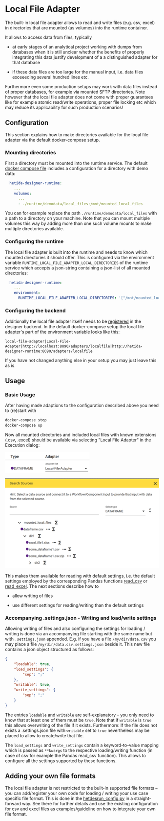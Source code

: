 # Local File Adapter

The built-in local file adapter allows to read and write files (e.g. csv, excel) in directories that are mounted (as volumes) into the runtime container.

It allows to access data from files, typically

* at early stages of an analytical project working with dumps from databases when it is still unclear whether the benefits of properly integrating this data justify development of a a distinguished adapter for that database

* if these data files are too large for the manual input, i.e. data files exceeeding several hundred lines etc.

Furthermore even some production setups may work with data files instead of proper databases, for example via mounted SFTP directories. Note however that the local file adapter does not come with proper guarantees like for example atomic read/write operations, proper file locking etc which may reduce its applicability for such production scenarios!

## Configuration

This section explains how to make directories available for the local file adapter via the default docker-compose setup.

### Mounting directories

First a directory must be mounted into the runtime service. The default [docker compose file](https://github.com/hetida/hetida-designer/blob/release/docker-compose.yml) includes a configuration for a directory with demo data:

```yaml
  hetida-designer-runtime:
    ...
    volumes:
      ...
      - ./runtime/demodata/local_files:/mnt/mounted_local_files
```

You can for example replace the path `./runtime/demodata/local_files` with a path to a directory on your machine. Note that you can mount multiple volumes this way by adding more than one such volume mounts to make multiple directories available.

### Configuring the runtime

The local file adapter is built into the runtime and needs to know which mounted directories it should offer. This is configured via the environment variable `RUNTIME_LOCAL_FILE_ADAPTER_LOCAL_DIRECTORIES` of the runtime service which accepts a json-string containing a json-list of all mounted directories:

```yaml
  hetida-designer-runtime:
    ...
    environment:
      RUNTIME_LOCAL_FILE_ADAPTER_LOCAL_DIRECTORIES: '["/mnt/mounted_local_files"]'  
```

### Configuring the backend

Additionally the local file adapter itself needs to be [registered](./adapter_registration.md) in the designer backend. In the default docker-compose setup the local file adapter's part of the environment variable looks like this:

```
local-file-adapter|Local-File-Adapter|http://localhost:8090/adapters/localfile|http://hetida-designer-runtime:8090/adapters/localfile
```

If you have not changed anything else in your setup you may just leave this as is.

## Usage

### Basic Usage

After having made adaptions to the configuration described above you need to (re)start with

```bash
docker-compose stop
docker-compose up
```

Now all mounted directories and included local files with known extensions (.csv, .excel) should be available via selecting "Local File Adapter" in the Execution dialog:

<img title="" src="../assets/local_file_adapter_selected.png" alt="" width="277" data-align="center">

![](../assets/browsing_local_file_adapter.png)

This makes them available for reading with default settings, i.e. the default settings employed by the corresponding Pandas functions [read_csv](https://pandas.pydata.org/pandas-docs/stable/reference/api/pandas.read_csv.html) or [read_excel](https://pandas.pydata.org/pandas-docs/stable/reference/api/pandas.read_excel.html). The next sections describe how to

* allow writing of files

* use different settings for reading/writing than the default settings

### Accompanying .settings.json - Writing and load/write settings

Allowing writing of files and also configuring the settings for loading / writing is done via an accompanying file starting with the same name but with `.settings.json` appended. E.g. if you have a file `/my/dir/data.csv` you may place a file `/my/dir/data.csv.settings.json` beside it. This new file contains a json object structured as follows:

```json
{
    "loadable": true,
    "load_settings": {
        "sep": ";"
    },
    "writable": true,
    "write_settings": {
        "sep": ";"
    }
}
```

The entries `loadable` and `writable` are self-explanatory – you only need to know that at least one of them must be `true`. Note that if `writable` is `true` this allows overwriting of the file if it exists. Furthermore: If the file does not exists a .settings.json file with `writable` set to `true` nevertheless may be placed to allow to create/write that file.

The `load_settings` and `write_settings` contain a keyword-to-value mapping which is passed as `**kwargs` to the respective loading/writing function (in case of csv for example the Pandas read_csv function). This allows to configure all the settings supported by these functions.

## Adding your own file formats

The local file adapter is not restricted to the built-in supported file formats – you can add/register your own code for loading / writing your use case specific file format. This is done in the [hetdesrun_config.py](https://github.com/hetida/hetida-designer/blob/release/runtime/hetdesrun_config.py) in a straight-forward way. See there for further details and use the existing configuration for csv and excel files as examples/guideline on how to integrate your own file format.
